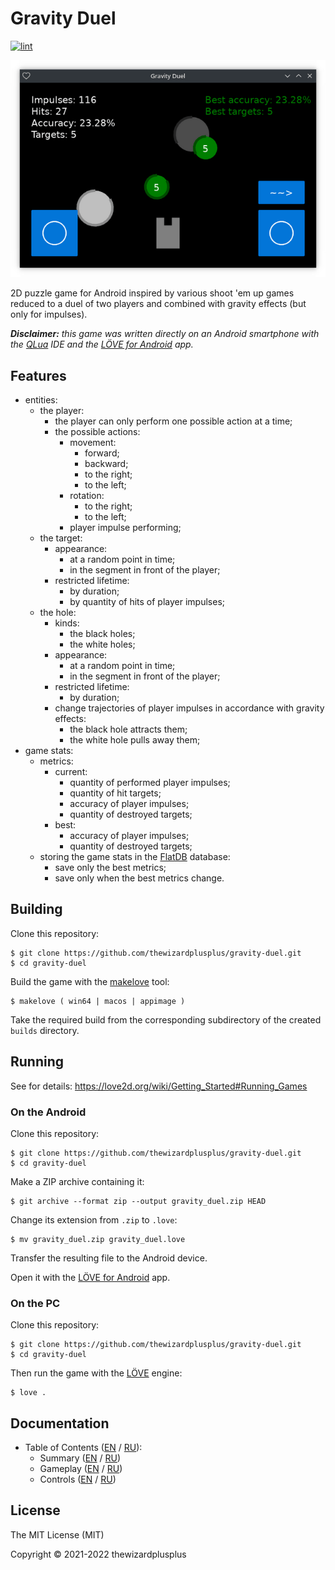 # Gravity Duel

[![lint](https://github.com/thewizardplusplus/gravity-duel/actions/workflows/lint.yaml/badge.svg)](https://github.com/thewizardplusplus/gravity-duel/actions/workflows/lint.yaml)

![](docs/screenshot.png)

2D puzzle game for Android inspired by various shoot 'em up games reduced to a duel of two players and combined with gravity effects (but only for impulses).

_**Disclaimer:** this game was written directly on an Android smartphone with the [QLua](https://play.google.com/store/apps/details?id=com.quseit.qlua5pro2) IDE and the [LÖVE for Android](https://play.google.com/store/apps/details?id=org.love2d.android) app._

## Features

- entities:
  - the player:
    - the player can only perform one possible action at a time;
    - the possible actions:
      - movement:
        - forward;
        - backward;
        - to the right;
        - to the left;
      - rotation:
        - to the right;
        - to the left;
      - player impulse performing;
  - the target:
    - appearance:
      - at a random point in time;
      - in the segment in front of the player;
    - restricted lifetime:
      - by duration;
      - by quantity of hits of player impulses;
  - the hole:
    - kinds:
      - the black holes;
      - the white holes;
    - appearance:
      - at a random point in time;
      - in the segment in front of the player;
    - restricted lifetime:
      - by duration;
    - change trajectories of player impulses in accordance with gravity effects:
      - the black hole attracts them;
      - the white hole pulls away them;
- game stats:
  - metrics:
    - current:
      - quantity of performed player impulses;
      - quantity of hit targets;
      - accuracy of player impulses;
      - quantity of destroyed targets;
    - best:
      - accuracy of player impulses;
      - quantity of destroyed targets;
  - storing the game stats in the [FlatDB](https://github.com/uleelx/FlatDB) database:
    - save only the best metrics;
    - save only when the best metrics change.

## Building

Clone this repository:

```
$ git clone https://github.com/thewizardplusplus/gravity-duel.git
$ cd gravity-duel
```

Build the game with the [makelove](https://github.com/pfirsich/makelove) tool:

```
$ makelove ( win64 | macos | appimage )
```

Take the required build from the corresponding subdirectory of the created `builds` directory.

## Running

See for details: <https://love2d.org/wiki/Getting_Started#Running_Games>

### On the Android

Clone this repository:

```
$ git clone https://github.com/thewizardplusplus/gravity-duel.git
$ cd gravity-duel
```

Make a ZIP archive containing it:

```
$ git archive --format zip --output gravity_duel.zip HEAD
```

Change its extension from `.zip` to `.love`:

```
$ mv gravity_duel.zip gravity_duel.love
```

Transfer the resulting file to the Android device.

Open it with the [LÖVE for Android](https://play.google.com/store/apps/details?id=org.love2d.android) app.

### On the PC

Clone this repository:

```
$ git clone https://github.com/thewizardplusplus/gravity-duel.git
$ cd gravity-duel
```

Then run the game with the [LÖVE](https://love2d.org/) engine:

```
$ love .
```

## Documentation

- Table of Contents ([EN](docs/README.md) / [RU](docs/README_ru.md)):
  - Summary ([EN](docs/summary.md) / [RU](docs/summary_ru.md))
  - Gameplay ([EN](docs/gameplay.md) / [RU](docs/gameplay_ru.md))
  - Controls ([EN](docs/controls.md) / [RU](docs/controls_ru.md))

## License

The MIT License (MIT)

Copyright &copy; 2021-2022 thewizardplusplus
